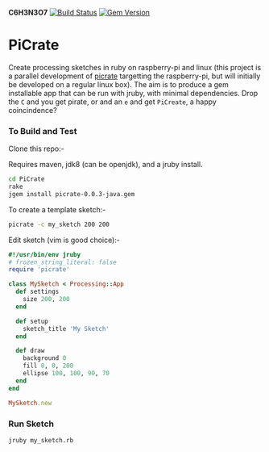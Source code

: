 __C6H3N3O7__ [![Build Status](https://travis-ci.org/ruby-processing/PiCrate.svg?branch=master)](https://travis-ci.org/ruby-processing/PiCrate) 
[![Gem Version](https://badge.fury.io/rb/picrate.svg)](https://badge.fury.io/rb/picrate)

# PiCrate
Create processing sketches in ruby on raspberry-pi and linux (this project is a parallel development of [picrate][picrate] targetting the raspberry-pi, but will initially be developed on a regular linux box). The aim is to produce a gem installable app that can be run with jruby, with minimal dependencies. Drop the `C` and you get pirate, or and an `e` and get `PiCreate`, a happy coincindence?

### To Build and Test ###

Clone this repo:-

Requires maven, jdk8 (can be openjdk), and a jruby install.

```bash
cd PiCrate
rake
jgem install picrate-0.0.3-java.gem
```
To create a template sketch:-
```bash
picrate -c my_sketch 200 200
```
Edit sketch (vim is good choice):-
```ruby
#!/usr/bin/env jruby
# frozen_string_literal: false
require 'picrate'

class MySketch < Processing::App
  def settings
    size 200, 200
  end

  def setup
    sketch_title 'My Sketch'
  end

  def draw
    background 0
    fill 0, 0, 200
    ellipse 100, 100, 90, 70
  end
end

MySketch.new
```
### Run Sketch ###
```bash
jruby my_sketch.rb
```


[picrate]:https://ruby-processing.github.io/picrate/
